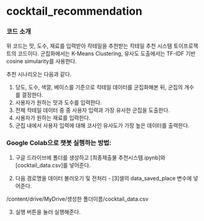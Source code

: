 # cocktail_recommendation

### 코드 소개
위 코드는 맛, 도수, 재료를 입력받아 칵테일을 추천받는 칵테일 추천 시스템 토이프로젝트의 코드이다.
군집화에서는 K-Means Clustering, 유사도 도출에서는 TF-IDF 기반 cosine simularity를 사용한다.

추천 시나리오는 다음과 같다.
1. 당도, 도수, 색깔, 베이스를 기준으로 칵테일 데이터를 군집화해본 뒤, 군집의 개수를 결정한다.
2. 사용자가 원하는 맛과 도수를 입력한다.
3. 전체 칵테일 데이터 중 중 사용자 입력과 가장 유사한 군집을 도출한다.
4. 사용자가 원하는 재료를 입력한다.
5. 군집 내에서 사용자 입력에 대해 코사인 유사도가 가장 높은 데이터를 출력한다.

### Google Colab으로 챗봇 실행하는 방법:

1. 구글 드라이브에 폴더를 생성하고 [최종제출물 추천시스템.ipynb]와 [cocktail_data.csv]를 넣어준다.

2. 다음 경로명을 데이터 불러오기 및 전처리 - [3]셀의 data_saved_place 변수에 넣어준다.

/content/drive/MyDrive/생성한 폴더이름/cocktail_data.csv

3. 실행 버튼을 눌러 실행해준다.
